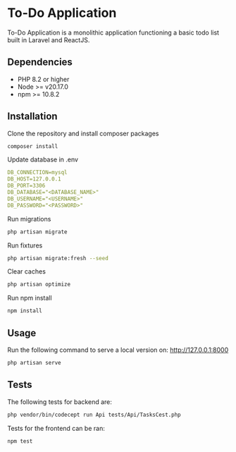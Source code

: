 # To-Do Application

To-Do Application is a monolithic application functioning a basic todo list built in Laravel and ReactJS.

## Dependencies

- PHP 8.2 or higher
- Node >= v20.17.0
- npm >= 10.8.2

## Installation

Clone the repository and install composer packages

```bash
composer install
```

Update database in .env 
```yaml
DB_CONNECTION=mysql
DB_HOST=127.0.0.1
DB_PORT=3306
DB_DATABASE="<DATABASE_NAME>"
DB_USERNAME="<USERNAME>"
DB_PASSWORD="<PASSWORD>"
```

Run migrations
```bash
php artisan migrate
```

Run fixtures
```bash
php artisan migrate:fresh --seed
```

Clear caches
```bash
php artisan optimize
```

Run npm install

```bash
npm install
```

## Usage

Run the following command to serve a local version on: http://127.0.0.1:8000
```bash
php artisan serve
```

## Tests

The following tests for backend are:
```bash
php vendor/bin/codecept run Api tests/Api/TasksCest.php
```

Tests for the frontend can be ran:
```bash
npm test
```
